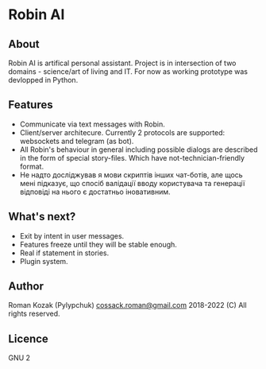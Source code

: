 # Robin AI
## About
Robin AI is artifical personal assistant. Project is in intersection of two domains - science/art of living and IT. For now as working prototype was devlopped in Python.

## Features
* Communicate via text messages with Robin.
* Client/server architecure. Currently 2 protocols are supported: websockets and telegram (as bot).
* All Robin's behaviour in general including possible dialogs are described in the form of special story-files. Which have not-technician-friendly format.
* Не надто досліджував я мови скриптів інших чат-ботів, але щось мені підказує, що спосіб валідації вводу користувача та генерації відповіді на нього є достатньо іновативним.
 
## What's next?
* Exit by intent in user messages.
* Features freeze until they will be stable enough.
* Real if statement in stories.
* Plugin system.

## Author
Roman Kozak (Pylypchuk)
cossack.roman@gmail.com
2018-2022 (C) All rights reserved.

## Licence
GNU 2
